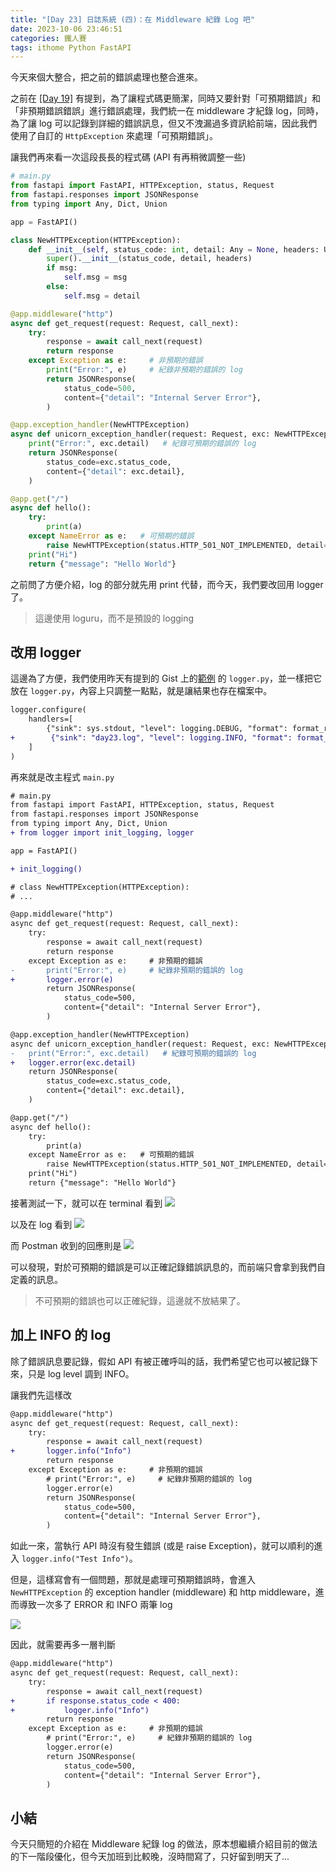 ```yaml
---
title: "[Day 23] 日誌系統 (四)：在 Middleware 紀錄 Log 吧"
date: 2023-10-06 23:46:51
categories: 鐵人賽
tags: ithome Python FastAPI
---
```

今天來個大整合，把之前的錯誤處理也整合進來。

<!-- more -->

之前在 [[Day 19]](https://ithelp.ithome.com.tw/articles/10333168) 有提到，為了讓程式碼更簡潔，同時又要針對「可預期錯誤」和「非預期錯誤錯誤」進行錯誤處理，我們統一在 middleware 才紀錄 log，同時，為了讓 log 可以記錄到詳細的錯誤訊息，但又不洩漏過多資訊給前端，因此我們使用了自訂的 `HttpException` 來處理「可預期錯誤」。

讓我們再來看一次這段長長的程式碼 (API 有再稍微調整一些)

```python
# main.py
from fastapi import FastAPI, HTTPException, status, Request
from fastapi.responses import JSONResponse
from typing import Any, Dict, Union

app = FastAPI()

class NewHTTPException(HTTPException):
    def __init__(self, status_code: int, detail: Any = None, headers: Union[Dict[str, Any], None] = None, msg: str = None) -> None:
        super().__init__(status_code, detail, headers)
        if msg:
            self.msg = msg
        else:
            self.msg = detail

@app.middleware("http")
async def get_request(request: Request, call_next):
    try:
        response = await call_next(request)
        return response
    except Exception as e:     # 非預期的錯誤
        print("Error:", e)     # 紀錄非預期的錯誤的 log
        return JSONResponse(
            status_code=500,
            content={"detail": "Internal Server Error"},
        )

@app.exception_handler(NewHTTPException)
async def unicorn_exception_handler(request: Request, exc: NewHTTPException):
    print("Error:", exc.detail)   # 紀錄可預期的錯誤的 log
    return JSONResponse(
        status_code=exc.status_code,
        content={"detail": exc.detail},
    )

@app.get("/")
async def hello():
    try:
        print(a)
    except NameError as e:   # 可預期的錯誤
        raise NewHTTPException(status.HTTP_501_NOT_IMPLEMENTED, detail="This is Value Error")
    print("Hi")
    return {"message": "Hello World"}
```

之前問了方便介紹，log 的部分就先用 print 代替，而今天，我們要改回用 logger 了。

> 這邊使用 loguru，而不是預設的 logging

## 改用 logger

這邊為了方便，我們使用昨天有提到的 Gist 上的[範例](https://gist.github.com/nkhitrov/a3e31cfcc1b19cba8e1b626276148c49) 的 `logger.py`，並一樣把它放在 `logger.py`，內容上只調整一點點，就是讓結果也存在檔案中。

```diff
logger.configure(
    handlers=[
        {"sink": sys.stdout, "level": logging.DEBUG, "format": format_record},
+        {"sink": "day23.log", "level": logging.INFO, "format": format_record}
    ]
)
```

再來就是改主程式 `main.py`

```diff
# main.py
from fastapi import FastAPI, HTTPException, status, Request
from fastapi.responses import JSONResponse
from typing import Any, Dict, Union
+ from logger import init_logging, logger

app = FastAPI()

+ init_logging()

# class NewHTTPException(HTTPException):
# ...

@app.middleware("http")
async def get_request(request: Request, call_next):
    try:
        response = await call_next(request)
        return response
    except Exception as e:     # 非預期的錯誤
-       print("Error:", e)     # 紀錄非預期的錯誤的 log
+       logger.error(e)
        return JSONResponse(
            status_code=500,
            content={"detail": "Internal Server Error"},
        )

@app.exception_handler(NewHTTPException)
async def unicorn_exception_handler(request: Request, exc: NewHTTPException):
-   print("Error:", exc.detail)   # 紀錄可預期的錯誤的 log
+   logger.error(exc.detail)
    return JSONResponse(
        status_code=exc.status_code,
        content={"detail": exc.detail},
    )

@app.get("/")
async def hello():
    try:
        print(a)
    except NameError as e:   # 可預期的錯誤
        raise NewHTTPException(status.HTTP_501_NOT_IMPLEMENTED, detail="This is Value Error")
    print("Hi")
    return {"message": "Hello World"}

```

接著測試一下，就可以在 terminal 看到
![](https://firebasestorage.googleapis.com/v0/b/images-7e754.appspot.com/o/ithome%2F23_terminal_1.PNG?alt=media&token=8ba1e91c-b549-4bfb-b6d1-ca05916f755b&_gl=1*nkxw7i*_ga*MTcwNTU5Njc2Ny4xNjk0Njk5NzY3*_ga_CW55HF8NVT*MTY5NjYwNDk5My4yOS4xLjE2OTY2MDU0OTIuMzMuMC4w)

以及在 log 看到
![](https://firebasestorage.googleapis.com/v0/b/images-7e754.appspot.com/o/ithome%2F23_log_1.PNG?alt=media&token=4a4c64d8-c2c8-401f-933a-7022b7c24ec6&_gl=1*1sepu3v*_ga*MTcwNTU5Njc2Ny4xNjk0Njk5NzY3*_ga_CW55HF8NVT*MTY5NjYwNDk5My4yOS4xLjE2OTY2MDU0NzMuNTIuMC4w)

而 Postman 收到的回應則是
![](https://firebasestorage.googleapis.com/v0/b/images-7e754.appspot.com/o/ithome%2F23_postman_1.PNG?alt=media&token=045e7e3f-0c0b-4038-a1cf-13390dacecb2&_gl=1*1baapef*_ga*MTcwNTU5Njc2Ny4xNjk0Njk5NzY3*_ga_CW55HF8NVT*MTY5NjYwNDk5My4yOS4xLjE2OTY2MDU1MDcuMTguMC4w)

可以發現，對於可預期的錯誤是可以正確記錄錯誤訊息的，而前端只會拿到我們自定義的訊息。

> 不可預期的錯誤也可以正確紀錄，這邊就不放結果了。

## 加上 INFO 的 log

除了錯誤訊息要記錄，假如 API 有被正確呼叫的話，我們希望它也可以被記錄下來，只是 log level 調到 INFO。

讓我們先這樣改

```diff
@app.middleware("http")
async def get_request(request: Request, call_next):
    try:
        response = await call_next(request)
+       logger.info("Info")
        return response
    except Exception as e:     # 非預期的錯誤
        # print("Error:", e)     # 紀錄非預期的錯誤的 log
        logger.error(e)
        return JSONResponse(
            status_code=500,
            content={"detail": "Internal Server Error"},
        )
```

如此一來，當執行 API 時沒有發生錯誤 (或是 raise Exception)，就可以順利的進入 `logger.info("Test Info")`。

但是，這樣寫會有一個問題，那就是處理可預期錯誤時，會進入 `NewHTTPException` 的 exception handler (middleware) 和 http middleware，進而導致一次多了 ERROR 和 INFO 兩筆 log

![](https://firebasestorage.googleapis.com/v0/b/images-7e754.appspot.com/o/ithome%2F23_terminal_2.PNG?alt=media&token=c8dcdf9d-7692-4aa8-a327-a22177a4a3c8&_gl=1*1ww9v9r*_ga*MTcwNTU5Njc2Ny4xNjk0Njk5NzY3*_ga_CW55HF8NVT*MTY5NjYwNDk5My4yOS4xLjE2OTY2MDYyODkuNTAuMC4w)

因此，就需要再多一層判斷

```diff
@app.middleware("http")
async def get_request(request: Request, call_next):
    try:
        response = await call_next(request)
+       if response.status_code < 400:
+           logger.info("Info")
        return response
    except Exception as e:     # 非預期的錯誤
        # print("Error:", e)     # 紀錄非預期的錯誤的 log
        logger.error(e)
        return JSONResponse(
            status_code=500,
            content={"detail": "Internal Server Error"},
        )
```

## 小結
今天只簡短的介紹在 Middleware 紀錄 log 的做法，原本想繼續介紹目前的做法的下一階段優化，但今天加班到比較晚，沒時間寫了，只好留到明天了...
